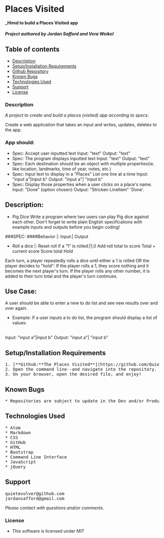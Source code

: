 # Places Visited

#### _Hired to build a Places Visited app

#### _Project authored by Jordan Safford and Vera Weikel_

## Table of contents
* [Description](#description)
* [Setup/Installation Requirements](#setup-installation-requirements)
* [Github Repository](#github-repository)
* [Known Bugs](#known-bugs)
* [Technologies Used](#technologies-used)
* [Support](#support)
* [License](#license)


### Description
_A project to create and build a places (visited) app according to specs:_

Create a web application that takes an input and writes, updates, deletes to the app.


### App should:

- Spec: Accept user inputted text
Input: "text"
Output: "text"
- Spec: The program displays inputted text
Input: "text"
Output: "text"
- Spec: Each destination should be an object with multiple properties(ie. like location, landmarks, time of year, notes, etc.)
- Spec: Input text to display in a "Places" List one line at a time
Input: "input a"|input b"
Output: "input a"| "input b"
- Spec: Display those properties when a user clicks on a place's name.
Input: "Done" (option chosen)
Output: "Stricken LineItem" 'Done'.




## Description:
* Pig Dice
Write a program where two users can play Pig dice against each other. Don't forget to write plain English specifications with example inputs and outputs before you begin coding!


###SPEC:
####Behavior |: Input:| Output
- Roll a dice |: Reset roll if a “1” is rolled:|1,0
Add roll total to score
Total + current score
Score total
Hold


 Each turn, a player repeatedly rolls a dice until either a 1 is rolled
 OR the player decides to "hold":
 If the player rolls a 1, they score nothing
 and it becomes the next player's turn.
 If the player rolls any other number, it is added to their turn total and the player's turn continues.




































## Use Case:
A user should be able to enter a new to do list and see new results over and over again.

- Example: If a user inputs a to do list, the program should display a list of values:
<br/>
Input: "input a"|input b"
Output: "input a"| "input b"


## Setup/Installation Requirements
<pre>
1. [**Github:**The Places Visited**](https://github.com/QuietEvolver/the-places-visited.git)
2. Open the command line--and navigate into the repository.
3. On your browser, open the desired file, and enjoy!
</pre>

## Known Bugs
<pre>
* Repositories are subject to update in the Dev and/or Production process.
</pre>

## Technologies Used
<pre>
* Atom
* Markdown
* CSS
* GitHub
* HTML
* Bootstrap
* Command Line Interface
* JavaScript
* jQuery
</pre>

## Support
<pre>
quietevolver@github.com
jordansafford@gmail.com
</pre>
_Please contact with questions and/or comments._

### License

* This software is licensed under MIT
